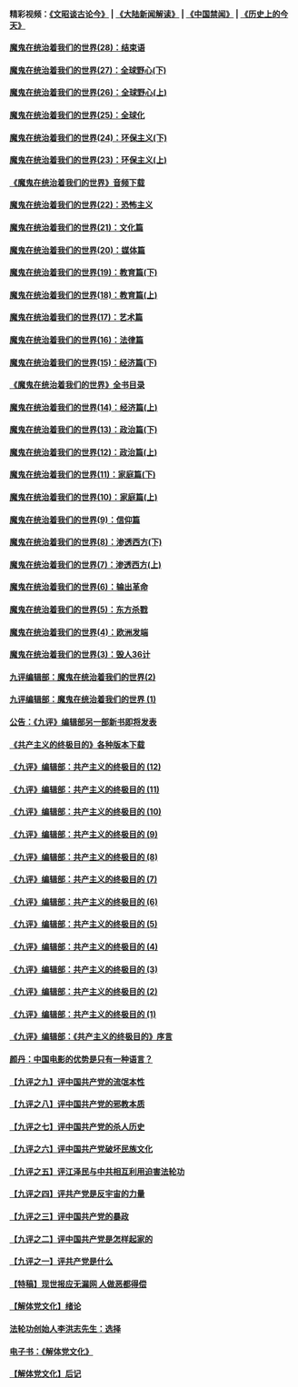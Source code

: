 #### 精彩视频：[《文昭谈古论今》](https://github.com/gfw-breaker/wenzhao/blob/master/README.md?t=01011831) | [《大陆新闻解读》](https://github.com/gfw-breaker/ntdtv-comedy/blob/master/README.md?t=01011831) | [《中国禁闻》](https://github.com/gfw-breaker/ntdtv-news/blob/master/README.md?t=01011831) | [《历史上的今天》](https://github.com/gfw-breaker/today-in-history/blob/master/README.md?t=01011831) 

#### [魔鬼在统治着我们的世界(28)：结束语](../pages/nsc422/n10936246.md?t=01011831) 

#### [魔鬼在统治着我们的世界(27)：全球野心(下)](../pages/nsc422/n10928319.md?t=01011831) 

#### [魔鬼在统治着我们的世界(26)：全球野心(上)](../pages/nsc422/n10900318.md?t=01011831) 

#### [魔鬼在统治着我们的世界(25)：全球化](../pages/nsc422/n10788205.md?t=01011831) 

#### [魔鬼在统治着我们的世界(24)：环保主义(下)](../pages/nsc422/n10695307.md?t=01011831) 

#### [魔鬼在统治着我们的世界(23)：环保主义(上)](../pages/nsc422/n10688613.md?t=01011831) 

#### [《魔鬼在统治着我们的世界》音频下载](../pages/nsc422/n10635553.md?t=01011831) 

#### [魔鬼在统治着我们的世界(22)：恐怖主义](../pages/nsc422/n10614727.md?t=01011831) 

#### [魔鬼在统治着我们的世界(21)：文化篇](../pages/nsc422/n10597706.md?t=01011831) 

#### [魔鬼在统治着我们的世界(20)：媒体篇](../pages/nsc422/n10586579.md?t=01011831) 

#### [魔鬼在统治着我们的世界(19)：教育篇(下)](../pages/nsc422/n10564808.md?t=01011831) 

#### [魔鬼在统治着我们的世界(18)：教育篇(上)](../pages/nsc422/n10526970.md?t=01011831) 

#### [魔鬼在统治着我们的世界(17)：艺术篇](../pages/nsc422/n10499093.md?t=01011831) 

#### [魔鬼在统治着我们的世界(16)：法律篇](../pages/nsc422/n10485969.md?t=01011831) 

#### [魔鬼在统治着我们的世界(15)：经济篇(下)](../pages/nsc422/n10469975.md?t=01011831) 

#### [《魔鬼在统治着我们的世界》全书目录](../pages/nsc422/n10464261.md?t=01011831) 

#### [魔鬼在统治着我们的世界(14)：经济篇(上)](../pages/nsc422/n10457370.md?t=01011831) 

#### [魔鬼在统治着我们的世界(13)：政治篇(下)](../pages/nsc422/n10448270.md?t=01011831) 

#### [魔鬼在统治着我们的世界(12)：政治篇(上)](../pages/nsc422/n10444576.md?t=01011831) 

#### [魔鬼在统治着我们的世界(11)：家庭篇(下)](../pages/nsc422/n10440961.md?t=01011831) 

#### [魔鬼在统治着我们的世界(10)：家庭篇(上)](../pages/nsc422/n10435448.md?t=01011831) 

#### [魔鬼在统治着我们的世界(9)：信仰篇](../pages/nsc422/n10432159.md?t=01011831) 

#### [魔鬼在统治着我们的世界(8)：渗透西方(下)](../pages/nsc422/n10429603.md?t=01011831) 

#### [魔鬼在统治着我们的世界(7)：渗透西方(上)](../pages/nsc422/n10426013.md?t=01011831) 

#### [魔鬼在统治着我们的世界(6)：输出革命](../pages/nsc422/n10421536.md?t=01011831) 

#### [魔鬼在统治着我们的世界(5)：东方杀戮](../pages/nsc422/n10417707.md?t=01011831) 

#### [魔鬼在统治着我们的世界(4)：欧洲发端](../pages/nsc422/n10414890.md?t=01011831) 

#### [魔鬼在统治着我们的世界(3)：毁人36计](../pages/nsc422/n10411583.md?t=01011831) 

#### [九评编辑部：魔鬼在统治着我们的世界(2)](../pages/nsc422/n10410036.md?t=01011831) 

#### [九评编辑部：魔鬼在统治着我们的世界 (1)](../pages/nsc422/n10406825.md?t=01011831) 

#### [公告：《九评》编辑部另一部新书即将发表](../pages/nsc422/n10405104.md?t=01011831) 

#### [《共产主义的终极目的》各种版本下载](../pages/nsc422/n10022138.md?t=01011831) 

#### [《九评》编辑部：共产主义的终极目的 (12)](../pages/nsc422/n9933272.md?t=01011831) 

#### [《九评》编辑部：共产主义的终极目的 (11)](../pages/nsc422/n9924973.md?t=01011831) 

#### [《九评》编辑部：共产主义的终极目的 (10)](../pages/nsc422/n9920883.md?t=01011831) 

#### [《九评》编辑部：共产主义的终极目的 (9)](../pages/nsc422/n9916363.md?t=01011831) 

#### [《九评》编辑部：共产主义的终极目的 (8)](../pages/nsc422/n9912488.md?t=01011831) 

#### [《九评》编辑部：共产主义的终极目的 (7)](../pages/nsc422/n9901176.md?t=01011831) 

#### [《九评》编辑部：共产主义的终极目的 (6)](../pages/nsc422/n9899359.md?t=01011831) 

#### [《九评》编辑部：共产主义的终极目的 (5)](../pages/nsc422/n9893174.md?t=01011831) 

#### [《九评》编辑部：共产主义的终极目的 (4)](../pages/nsc422/n9891246.md?t=01011831) 

#### [《九评》编辑部：共产主义的终极目的 (3)](../pages/nsc422/n9879879.md?t=01011831) 

#### [《九评》编辑部：共产主义的终极目的 (2)](../pages/nsc422/n9876205.md?t=01011831) 

#### [《九评》编辑部：共产主义的终极目的 (1)](../pages/nsc422/n9865857.md?t=01011831) 

#### [《九评》编辑部：《共产主义的终极目的》序言](../pages/nsc422/n9862666.md?t=01011831) 

#### [颜丹：中国电影的优势是只有一种语言？](../pages/nsc422/n9583062.md?t=01011831) 

#### [【九评之九】评中国共产党的流氓本性](../pages/nsc422/n737542.md?t=01011831) 

#### [【九评之八】评中国共产党的邪教本质](../pages/nsc422/n735942.md?t=01011831) 

#### [【九评之七】评中国共产党的杀人历史](../pages/nsc422/n733806.md?t=01011831) 

#### [【九评之六】评中国共产党破坏民族文化](../pages/nsc422/n731667.md?t=01011831) 

#### [【九评之五】评江泽民与中共相互利用迫害法轮功](../pages/nsc422/n730058.md?t=01011831) 

#### [【九评之四】评共产党是反宇宙的力量](../pages/nsc422/n727814.md?t=01011831) 

#### [【九评之三】评中国共产党的暴政](../pages/nsc422/n725597.md?t=01011831) 

#### [【九评之二】评中国共产党是怎样起家的](../pages/nsc422/n723946.md?t=01011831) 

#### [【九评之一】评共产党是什么](../pages/nsc422/n722529.md?t=01011831) 

#### [【特稿】现世报应无漏网 人做恶都得偿](../pages/nsc422/n4215167.md?t=01011831) 

#### [【解体党文化】绪论](../pages/nsc422/n1449356.md?t=01011831) 

#### [法轮功创始人李洪志先生：选择](../pages/nsc422/n3580738.md?t=01011831) 

#### [电子书：《解体党文化》](../pages/nsc422/n1573484.md?t=01011831) 

#### [【解体党文化】后记](../pages/nsc422/n1531999.md?t=01011831) 

